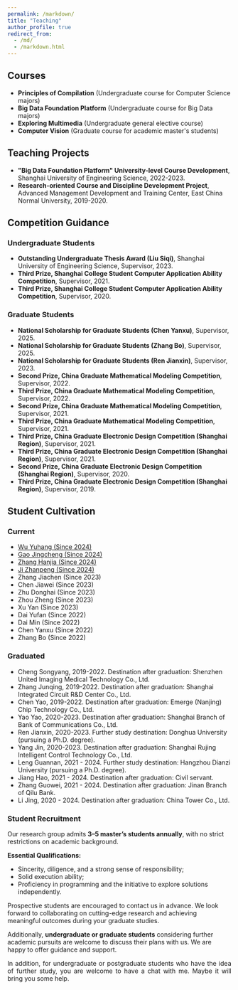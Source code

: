 ```yaml
---
permalink: /markdown/
title: "Teaching"
author_profile: true
redirect_from: 
  - /md/
  - /markdown.html
---
```

## **Courses**

- **Principles of Compilation** (Undergraduate course for Computer Science majors)
- **Big Data Foundation Platform** (Undergraduate course for Big Data majors)
- **Exploring Multimedia** (Undergraduate general elective course)
- **Computer Vision** (Graduate course for academic master's students)

## **Teaching Projects**

- **"Big Data Foundation Platform" University-level Course Development**, Shanghai University of Engineering Science, 2022-2023.
- **Research-oriented Course and Discipline Development Project**, Advanced Management Development and Training Center, East China Normal University, 2019-2020.

## **Competition Guidance**

### **Undergraduate Students**

- **Outstanding Undergraduate Thesis Award (Liu Siqi)**, Shanghai University of Engineering Science, Supervisor, 2023.
- **Third Prize, Shanghai College Student Computer Application Ability Competition**, Supervisor, 2021.
- **Third Prize, Shanghai College Student Computer Application Ability Competition**, Supervisor, 2020.

### **Graduate Students**

- **National Scholarship for Graduate Students (Chen Yanxu)**, Supervisor, 2025.
- **National Scholarship for Graduate Students (Zhang Bo)**, Supervisor, 2025.
- **National Scholarship for Graduate Students (Ren Jianxin)**, Supervisor, 2023.
- **Second Prize, China Graduate Mathematical Modeling Competition**, Supervisor, 2022.
- **Third Prize, China Graduate Mathematical Modeling Competition**, Supervisor, 2022.
- **Second Prize, China Graduate Mathematical Modeling Competition**, Supervisor, 2021.
- **Third Prize, China Graduate Mathematical Modeling Competition**, Supervisor, 2021.
- **Third Prize, China Graduate Electronic Design Competition (Shanghai Region)**, Supervisor, 2021.
- **Third Prize, China Graduate Electronic Design Competition (Shanghai Region)**, Supervisor, 2021.
- **Second Prize, China Graduate Electronic Design Competition (Shanghai Region)**, Supervisor, 2020.
- **Third Prize, China Graduate Electronic Design Competition (Shanghai Region)**, Supervisor, 2019.

## Student Cultivation

### Current

- [Wu Yuhang (Since 2024)](https://blog.csdn.net/weixin_57128596?type=blog)
- [Gao Jingcheng (Since 2024)](http://rayzark.fun/)
- [Zhang Hanjia (Since 2024)](https://princezhang77.github.io/)
- [Ji Zhanpeng (Since 2024)](https://jizhanpeng.cn/)
- Zhang Jiachen (Since 2023)
- Chen Jiawei (Since 2023)
- Zhu Donghai (Since 2023)
- Zhou Zheng (Since 2023)
- Xu Yan (Since 2023)
- Dai Yufan (Since 2022)
- Dai Min (Since 2022)
- Chen Yanxu (Since 2022)
- Zhang Bo (Since 2022)

### Graduated

- Cheng Songyang, 2019-2022. Destination after graduation: Shenzhen United Imaging Medical Technology Co., Ltd.
- Zhang Junqing, 2019-2022. Destination after graduation: Shanghai Integrated Circuit R&D Center Co., Ltd.
- Chen Yao, 2019-2022. Destination after graduation: Emerge (Nanjing) Chip Technology Co., Ltd.
- Yao Yao, 2020-2023. Destination after graduation: Shanghai Branch of Bank of Communications Co., Ltd.
- Ren Jianxin, 2020-2023. Further study destination: Donghua University (pursuing a Ph.D. degree).
- Yang Jin, 2020-2023. Destination after graduation: Shanghai Rujing Intelligent Control Technology Co., Ltd.
- Leng Guannan, 2021 - 2024. Further study destination: Hangzhou Dianzi University (pursuing a Ph.D. degree).
- Jiang Hao, 2021 - 2024. Destination after graduation: Civil servant.
- Zhang Guowei, 2021 - 2024. Destination after graduation: Jinan Branch of Qilu Bank.
- Li Jing, 2020 - 2024. Destination after graduation: China Tower Co., Ltd.

### Student Recruitment

Our research group admits **3–5 master’s students annually**, with no strict restrictions on academic background.

**Essential Qualifications:**

- Sincerity, diligence, and a strong sense of responsibility;
- Solid execution ability;
- Proficiency in programming and the initiative to explore solutions independently.

Prospective students are encouraged to contact us in advance. We look forward to collaborating on cutting-edge research and achieving meaningful outcomes during your graduate studies.

Additionally, **undergraduate or graduate students** considering further academic pursuits are welcome to discuss their plans with us. We are happy to offer guidance and support.

<div style="text-align: justify;">In addition, for undergraduate or postgraduate students who have the idea of further study, you are welcome to have a chat with me. Maybe it will bring you some help.</div>
